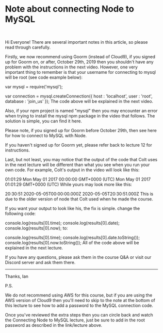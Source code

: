 <h1>Note about connecting Node to MySQL</h1>

</br>

Hi Everyone!
There are several important notes in this article, so please read through carefully.

Firstly, we now recommend using Goorm (instead of Cloud9), if you signed up for Goorm on, or after, October 29th, 2019 then you shouldn't have any problem with the instructions in the next video.
However, one very important thing to remember is that your username for connecting to mysql will be root (see code example below):

var mysql = require('mysql');

var connection = mysql.createConnection({
host : 'localhost',
user : 'root',
database : 'join_us'
});
The code above will be explained in the next video.

Also, if your npm project is named "mysql" then you may encounter an error when trying to install the mysql npm package in the video that follows. The solution is simple, you can find it here.

Please note, if you signed up for Goorm before October 29th, then see here for how to connect to MySQL with Node.

If you haven't signed up for Goorm yet, please refer back to lecture 12 for instructions.

Last, but not least, you may notice that the output of the code that Colt uses in the next lecture will be different than what you see when you run your own code.
For example, Colt's output in the video will look like this:

01:01:29
Mon May 01 2017 00:00:00 GMT+0000 (UTC)
Mon May 01 2017 01:01:29 GMT+0000 (UTC)
While yours may look more like this:

20:30:51
2020-05-05T00:00:00.000Z
2020-05-05T20:30:51.000Z
This is due to the older version of node that Colt used when he made the course.

If you want your output to look like his, the fix is simple.
change the following code:

console.log(results[0].time);
console.log(results[0].date);
console.log(results[0].now);
to:

console.log(results[0].time);
console.log(results[0].date.toString());
console.log(results[0].now.toString());
All of the code above will be explained in the next lecture.

If you have any questions, please ask them in the course Q&A or visit our Discord server and ask them there.

---

Thanks,
Ian

P.S.

We do not recommend using AWS for this course, but if you are using the AWS version of Cloud9 then you'll need to skip to the note at the bottom of this lecture to see how to add a password to the MySQL connection code.

Once you've reviewed the extra steps then you can circle back and watch the Connecting Node to MySQL lecture, just be sure to add in the root password as described in the link/lecture above.
